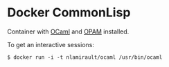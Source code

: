 Docker CommonLisp
=================

Container with [OCaml](http://ocaml.org/) and [OPAM](http://opam.ocamlpro.com/) installed.

To get an interactive sessions:

    $ docker run -i -t nlamirault/ocaml /usr/bin/ocaml


